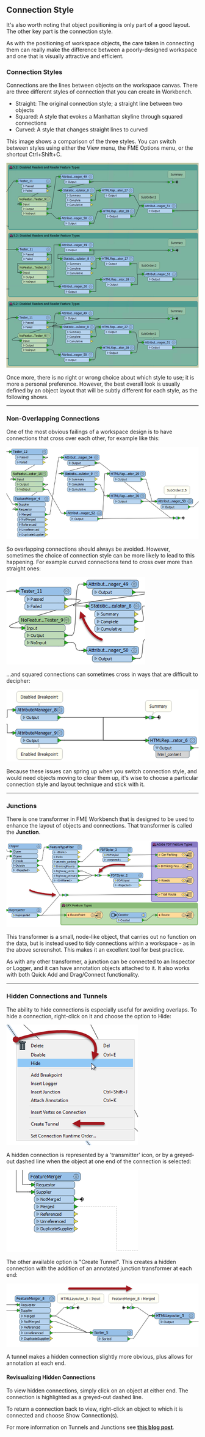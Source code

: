 ## Connection Style ##

It's also worth noting that object positioning is only part of a good layout. The other key part is the connection style. 

As with the positioning of workspace objects, the care taken in connecting them can really make the difference between a poorly-designed workspace and one that is visually attractive and efficient.  

### Connection Styles ###

Connections are the lines between objects on the workspace canvas. There are three different styles of connection that you can create in Workbench.

- Straight: The original connection style; a straight line between two objects
- Squared: A style that evokes a Manhattan skyline through squared connections 
- Curved: A style that changes straight lines to curved



This image shows a comparison of the three styles. You can switch between styles using either the View menu, the FME Options menu, or the shortcut Ctrl+Shift+C.

![](./Images/Img3.029.ConnectionStyleComparison.png)

Once more, there is no right or wrong choice about which style to use; it is more a personal preference. However, the best overall look is usually defined by an object layout that will be subtly different for each style, as the following shows.

---

### Non-Overlapping Connections ###

One of the most obvious failings of a workspace design is to have connections that cross over each other, for example like this: 

![](./Images/Img3.030.OverlappingConnections.png)

So overlapping connections should always be avoided. However, sometimes the choice of connection style can be more likely to lead to this happening. For example curved connections tend to cross over more than straight ones: 

![](./Images/Img3.031.CrossingCurveConnections.png)

...and squared connections can sometimes cross in ways that are difficult to decipher: 

![](./Images/Img3.032.ManhattanCrossing.png)

Because these issues can spring up when you switch connection style, and would need objects moving to clear them up, it's wise to choose a particular connection style and layout technique and stick with it.

---

### Junctions ###

There is one transformer in FME Workbench that is designed to be used to enhance the layout of objects and connections. That transformer is called the **Junction**.

![](./Images/Img3.033.JunctionTransformers.png)

This transformer is a small, node-like object, that carries out no function on the data, but is instead used to tidy connections within a workspace - as in the above screenshot. This makes it an excellent tool for best practice.

As with any other transformer, a junction can be connected to an Inspector or Logger, and it can have annotation objects attached to it. It also works with both Quick Add and Drag/Connect functionality.

---

### Hidden Connections and Tunnels ###

The ability to hide connections is especially useful for avoiding overlaps. To hide a connection, right-click on it and choose the option to Hide:

![](./Images/Img3.034.HideConnection.png)

A hidden connection is represented by a 'transmitter' icon, or by a greyed-out dashed line when the object at one end of the connection is selected:

![](./Images/Img3.035.HiddenConnections.png)

The other available option is "Create Tunnel". This creates a hidden connection with the addition of an annotated junction transformer at each end:

![](./Images/Img3.036.TunnelConnection.png)

A tunnel makes a hidden connection slightly more obvious, plus allows for annotation at each end.

#### Revisualizing Hidden Connections ####

To view hidden connections, simply click on an object at either end. The connection is highlighted as a greyed-out dashed line.

To return a connection back to view, right-click an object to which it is connected and choose Show Connection(s). 

For more information on Tunnels and Junctions see <strong><a href="http://blog.safe.com/2016/05/fmeevangelist150/">this blog post</a></strong>.